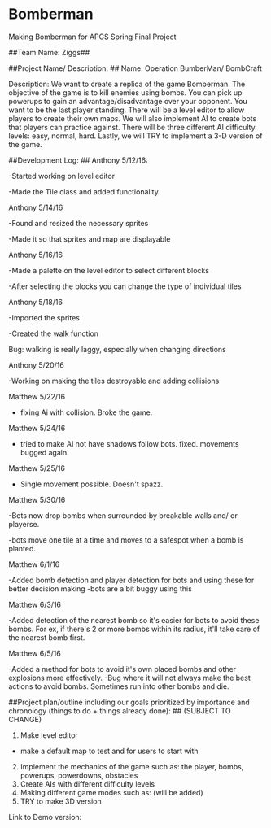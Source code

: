 # Bomberman #
Making Bomberman for APCS Spring Final Project

##Team Name: Ziggs##

##Project Name/ Description: ##
Name: Operation BumberMan/ BombCraft

Description: We want to create a replica of the game Bomberman. The objective of the game
is to kill enemies using bombs. You can pick up powerups to gain an advantage/disadvantage 
over your opponent. You want to be the last player standing. There will be a level editor 
to allow players to create their own maps. We will also implement AI to create bots that players
can practice against. There will be three different AI difficulty levels: easy, normal, hard. 
Lastly, we will TRY to implement a 3-D version of the game. 

##Development Log: ##
Anthony 5/12/16:

-Started working on level editor

-Made the Tile class and added functionality

Anthony 5/14/16

-Found and resized the necessary sprites

-Made it so that sprites and map are displayable

Anthony 5/16/16

-Made a palette on the level editor to select different blocks

-After selecting the blocks you can change the type of individual tiles

Anthony 5/18/16

-Imported the sprites

-Created the walk function

Bug: walking is really laggy, especially when changing directions

Anthony 5/20/16

-Working on making the tiles destroyable and adding collisions


Matthew 5/22/16

- fixing Ai with collision. Broke the game.

Matthew 5/24/16

- tried to make AI not have shadows follow bots. fixed. movements bugged again.

Matthew 5/25/16

- Single movement possible. Doesn't spazz.

Matthew 5/30/16

-Bots now drop bombs when surrounded by breakable walls and/ or playerse.

-bots move one tile at a time and moves to a safespot when a bomb is planted.

Matthew 6/1/16

-Added bomb detection and player detection for bots and using these for better decision making
-bots are a bit buggy using this 

Matthew 6/3/16

-Added detection of the nearest bomb so it's easier for bots to avoid these bombs. For ex, if there's 2 or more bombs within its radius, it'll take care of the nearest bomb first.

Matthew 6/5/16

-Added a method for bots to avoid it's own placed bombs and other explosions more effectively.
-Bug where it will not always make the best actions to avoid bombs. Sometimes run into other bombs and die.

##Project plan/outline including our goals prioritized by importance and chronology (things to do + things already done): ##
(SUBJECT TO CHANGE)

1. Make level editor
- make a default map to test and for users to start with
2. Implement the mechanics of the game such as: the player, bombs, powerups, powerdowns, obstacles
3. Create AIs with different difficulty levels
4. Making different game modes such as: (will be added)
5. TRY to make 3D version


Link to Demo version:
